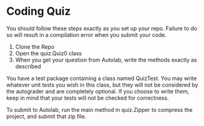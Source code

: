 # Coding Quiz

You should follow these steps exactly as you set up your repo. Failure to do so will result in a compilation error when
you submit your code.

1. Clone the Repo
2. Open the quiz.Quiz0 class
3. When you get your question from Autolab, write the methods exactly as described

You have a test package containing a class named QuizTest. You may write whatever unit tests you wish in this class, but
they will not be considered by the autograder and are completely optional. If you choose to write them, keep in mind
that your tests will not be checked for correctness.

To submit to Autolab, run the main method in quiz.Zipper to compress the project, and submit that zip file.
